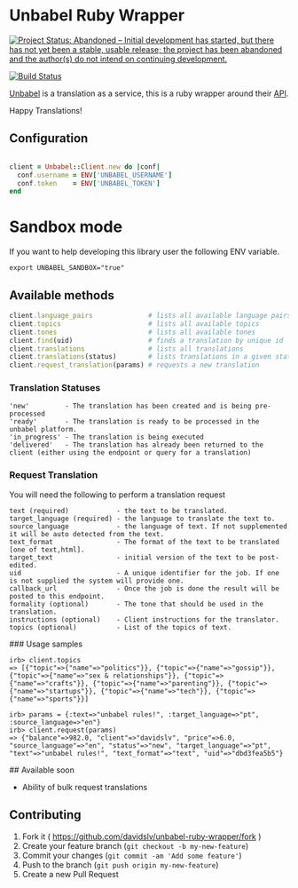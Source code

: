 # Unbabel Ruby Wrapper

[![Project Status: Abandoned – Initial development has started, but there has not yet been a stable, usable release; the project has been abandoned and the author(s) do not intend on continuing development.](https://www.repostatus.org/badges/latest/abandoned.svg)](https://www.repostatus.org/#abandoned)

[![Build Status](https://travis-ci.org/Davidslv/unbabel-ruby-wrapper.svg)](https://travis-ci.org/Davidslv/unbabel-ruby-wrapper)

[Unbabel](https://unbabel.com/) is a translation as a service, this is a ruby wrapper around their [API](https://github.com/Unbabel/unbabel_api).

Happy Translations!


## Configuration

```ruby

client = Unbabel::Client.new do |conf|
  conf.username = ENV['UNBABEL_USERNAME']
  conf.token    = ENV['UNBABEL_TOKEN']
end

```

# Sandbox mode

If you want to help developing this library user the following ENV variable.

```shell
export UNBABEL_SANDBOX="true"
```

## Available methods

```ruby
client.language_pairs              # lists all available language pairs
client.topics                      # lists all available topics
client.tones                       # lists all available tones
client.find(uid)                   # finds a translation by unique id
client.translations                # lists all translations
client.translations(status)        # lists translations in a given status
client.request_translation(params) # requests a new translation
```

### Translation Statuses

```
'new'         - The translation has been created and is being pre-processed
'ready'       - The translation is ready to be processed in the unbabel platform.
'in_progress' - The translation is being executed
'delivered'   - The translation has already been returned to the client (either using the endpoint or query for a translation)
```

### Request Translation

You will need the following to perform a translation request

```
text (required)            - the text to be translated.
target_language (required) - the language to translate the text to.
source_language            - the language of text. If not supplemented it will be auto detected from the text.
text_format                - The format of the text to be translated [one of text,html].
target_text                - initial version of the text to be post-edited.
uid                        - A unique identifier for the job. If one is not supplied the system will provide one.
callback_url               - Once the job is done the result will be posted to this endpoint.
formality (optional)       - The tone that should be used in the translation.
instructions (optional)    - Client instructions for the translator.
topics (optional)          - List of the topics of text.
```

### Usage samples

```
irb> client.topics
=> [{"topic"=>{"name"=>"politics"}}, {"topic"=>{"name"=>"gossip"}}, {"topic"=>{"name"=>"sex & relationships"}}, {"topic"=>{"name"=>"crafts"}}, {"topic"=>{"name"=>"parenting"}}, {"topic"=>{"name"=>"startups"}}, {"topic"=>{"name"=>"tech"}}, {"topic"=>{"name"=>"sports"}}]

irb> params = {:text=>"unbabel rules!", :target_language=>"pt", :source_language=>"en"}
irb> client.request(params)
=> {"balance"=>982.0, "client"=>"davidslv", "price"=>6.0, "source_language"=>"en", "status"=>"new", "target_language"=>"pt", "text"=>"unbabel rules!", "text_format"=>"text", "uid"=>"dbd3fea5b5"}
```

## Available soon

- Ability of bulk request translations

## Contributing

1. Fork it ( https://github.com/davidslv/unbabel-ruby-wrapper/fork )
2. Create your feature branch (`git checkout -b my-new-feature`)
3. Commit your changes (`git commit -am 'Add some feature'`)
4. Push to the branch (`git push origin my-new-feature`)
5. Create a new Pull Request
